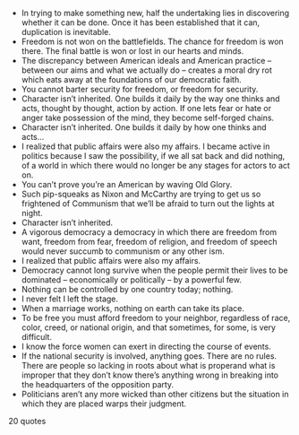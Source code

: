  - In trying to make something new, half the undertaking lies in discovering whether it can be done. Once it has been established that it can, duplication is inevitable.
 - Freedom is not won on the battlefields. The chance for freedom is won there. The final battle is won or lost in our hearts and minds.
 - The discrepancy between American ideals and American practice – between our aims and what we actually do – creates a moral dry rot which eats away at the foundations of our democratic faith.
 - You cannot barter security for freedom, or freedom for security.
 - Character isn’t inherited. One builds it daily by the way one thinks and acts, thought by thought, action by action. If one lets fear or hate or anger take possession of the mind, they become self-forged chains.
 - Character isn’t inherited. One builds it daily by how one thinks and acts...
 - I realized that public affairs were also my affairs. I became active in politics because I saw the possibility, if we all sat back and did nothing, of a world in which there would no longer be any stages for actors to act on.
 - You can’t prove you’re an American by waving Old Glory.
 - Such pip-squeaks as Nixon and McCarthy are trying to get us so frightened of Communism that we’ll be afraid to turn out the lights at night.
 - Character isn’t inherited.
 - A vigorous democracy a democracy in which there are freedom from want, freedom from fear, freedom of religion, and freedom of speech would never succumb to communism or any other ism.
 - I realized that public affairs were also my affairs.
 - Democracy cannot long survive when the people permit their lives to be dominated – economically or politically – by a powerful few.
 - Nothing can be controlled by one country today; nothing.
 - I never felt I left the stage.
 - When a marriage works, nothing on earth can take its place.
 - To be free you must afford freedom to your neighbor, regardless of race, color, creed, or national origin, and that sometimes, for some, is very difficult.
 - I know the force women can exert in directing the course of events.
 - If the national security is involved, anything goes. There are no rules. There are people so lacking in roots about what is properand what is improper that they don’t know there’s anything wrong in breaking into the headquarters of the opposition party.
 - Politicians aren’t any more wicked than other citizens but the situation in which they are placed warps their judgment.

20 quotes